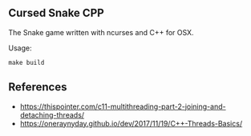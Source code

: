 ## Cursed Snake CPP

The Snake game written with ncurses and C++ for OSX.

Usage:

```
make build
```


## References

- https://thispointer.com/c11-multithreading-part-2-joining-and-detaching-threads/
- https://oneraynyday.github.io/dev/2017/11/19/C++-Threads-Basics/
